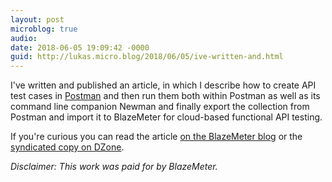 ```yaml
---
layout: post
microblog: true
audio: 
date: 2018-06-05 19:09:42 -0000
guid: http://lukas.micro.blog/2018/06/05/ive-written-and.html
---
```

I've written and published an article, in which I describe how to create API test cases in [Postman](https://www.getpostman.com/) and then run them both within Postman as well as its command line companion Newman and finally export the collection from Postman and import it to BlazeMeter for cloud-based functional API testing.

If you're curious you can read the article [on the BlazeMeter blog](https://www.blazemeter.com/blog/api-functional-testing-with-postman-newman-blazemeter) or the [syndicated copy on DZone](https://dzone.com/articles/functional-api-testing-with-postman-newman-and-bla).

_Disclaimer: This work was paid for by BlazeMeter._
